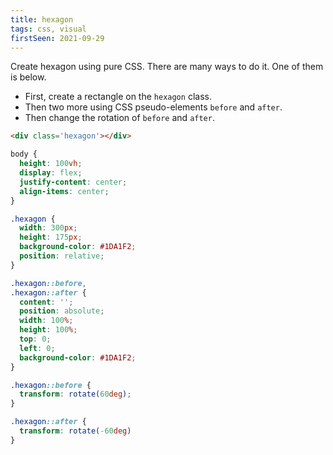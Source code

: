 ```yaml
---
title: hexagon
tags: css, visual
firstSeen: 2021-09-29
---
```


Create hexagon using pure CSS. There are many ways to do it. One of them is below. 

- First, create a rectangle on the `hexagon` class.
- Then two more using CSS pseudo-elements `before` and `after`. 
- Then change the rotation of `before` and `after`.

```html
<div class='hexagon'></div>
```

```css
body {
  height: 100vh;
  display: flex;
  justify-content: center;
  align-items: center;
}

.hexagon {
  width: 300px;
  height: 175px;
  background-color: #1DA1F2;
  position: relative;
}

.hexagon::before,
.hexagon::after {
  content: '';
  position: absolute;
  width: 100%;
  height: 100%;
  top: 0;
  left: 0;
  background-color: #1DA1F2;
}

.hexagon::before {
  transform: rotate(60deg); 
}

.hexagon::after {
  transform: rotate(-60deg)
}
```